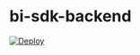 # bi-sdk-backend

[![Deploy](https://www.herokucdn.com/deploy/button.svg)](https://heroku.com/deploy)
